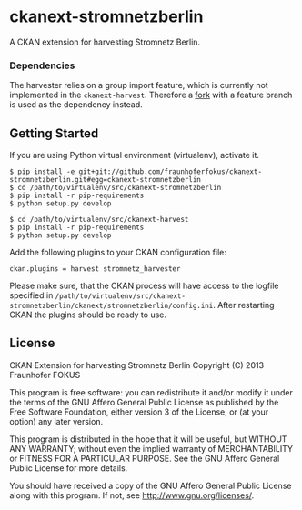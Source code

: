 # ckanext-stromnetzberlin

A CKAN extension for harvesting Stromnetz Berlin.

### Dependencies

The harvester relies on a group import feature, which is currently not implemented in the `ckanext-harvest`. Therefore a [fork][fork] with a feature branch is used as the dependency instead.

## Getting Started

If you are using Python virtual environment (virtualenv), activate it.

```
$ pip install -e git+git://github.com/fraunhoferfokus/ckanext-stromnetzberlin.git#egg=ckanext-stromnetzberlin
$ cd /path/to/virtualenv/src/ckanext-stromnetzberlin
$ pip install -r pip-requirements
$ python setup.py develop

$ cd /path/to/virtualenv/src/ckanext-harvest
$ pip install -r pip-requirements
$ python setup.py develop
```

Add the following plugins to your CKAN configuration file:

```
ckan.plugins = harvest stromnetz_harvester
```

Please make sure, that the CKAN process will have access to the logfile specified in `/path/to/virtualenv/src/ckanext-stromnetzberlin/ckanext/stromnetzberlin/config.ini`. After restarting CKAN the plugins should be ready to use.

## License

CKAN Extension for harvesting Stromnetz Berlin
Copyright (C) 2013 Fraunhofer FOKUS

This program is free software: you can redistribute it and/or modify
it under the terms of the GNU Affero General Public License as
published by the Free Software Foundation, either version 3 of the
License, or (at your option) any later version.

This program is distributed in the hope that it will be useful,
but WITHOUT ANY WARRANTY; without even the implied warranty of
MERCHANTABILITY or FITNESS FOR A PARTICULAR PURPOSE. See the
GNU Affero General Public License for more details.

You should have received a copy of the GNU Affero General Public License
along with this program. If not, see <http://www.gnu.org/licenses/>.

[fork]: https://github.com/fraunhoferfokus/ckanext-harvest

